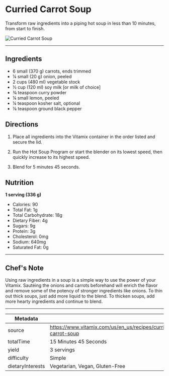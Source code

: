 # Curried Carrot Soup

Transform raw ingredients into a piping hot soup in less than 10 minutes, from start to finish.

![Curried Carrot Soup](https://www.vitamix.com/content/dam/vitamix/migration/media/other/images/w/wycm-carrotcurriedsoup-470x449.jpg)

---

## Ingredients

- 6 small (370 g) carrots, ends trimmed
- ¼ small (20 g) onion, peeled
- 2 cups (480 ml) vegetable stock
- ½ cup (120 ml) soy milk [or milk of choice]
- ¾ teaspoon curry powder
- ¼ small lemon, peeled
- ¼ teaspoon kosher salt, optional
- ⅛ teaspoon ground black pepper

## Directions

1. Place all ingredients into the Vitamix container in the order listed and secure the lid.

2. Run the Hot Soup Program or start the blender on its lowest speed, then quickly increase to its highest speed.

3. Blend for 5 minutes 45 seconds.

## Nutrition

**1 serving (336 g)**

- Calories: 90
- Total Fat: 1g
- Total Carbohydrate: 18g
- Dietary Fiber: 4g
- Sugars: 9g
- Protein: 3g
- Cholesterol: 0mg
- Sodium: 640mg
- Saturated Fat: 0g

---

## Chef's Note

Using raw ingredients in a soup is a simple way to use the power of your Vitamix. Sautéing the onions and carrots beforehand will enrich the flavor and remove some of the potency of stronger ingredients like onions. To thin out thick soups, just add more liquid to the blend. To thicken soups, add more hearty ingredients and continue to blend.

---

| Metadata |  |
| --- | --- |
| source | https://www.vitamix.com/us/en_us/recipes/curried-carrot-soup |
| totalTime | 15 Minutes 45 Seconds |
| yield | 3 servings |
| difficulty | Simple |
| dietaryInterests | Vegetarian, Vegan, Gluten-Free |
